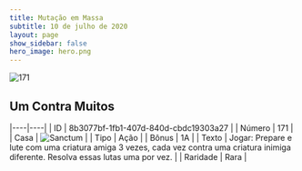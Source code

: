 ```yaml
---
title: Mutação em Massa
subtitle: 10 de julho de 2020
layout: page
show_sidebar: false
hero_image: hero.png
---
```


![171](https://cdn.keyforgegame.com/media/card_front/pt/479_171_PHQJHJ4P73J2_pt.png)

## Um Contra Muitos

|----|----|
| ID | 8b3077bf-1fb1-407d-840d-cbdc19303a27 |
| Número | 171 |
| Casa | ![Sanctum](https://archonarcana.com/images/thumb/c/c7/Sanctum.png/22px-Sanctum.png "Santuário") |
| Tipo | Ação |
| Bônus | 1A |
| Texto | Jogar: Prepare e lute com uma  criatura amiga 3 vezes, cada vez  contra uma criatura inimiga diferente. Resolva essas lutas uma por vez. |
| Raridade | Rara |
